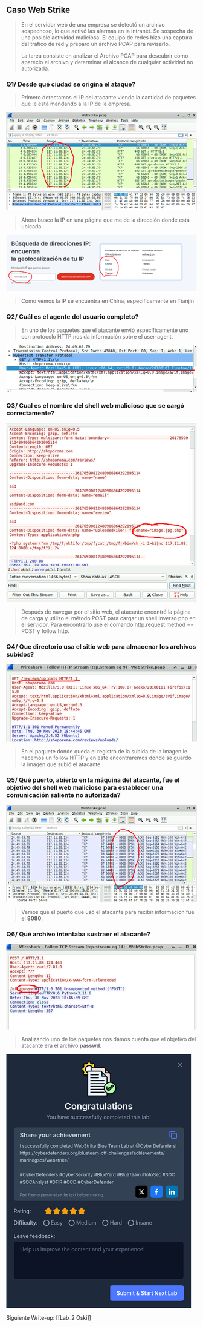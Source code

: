 ## Caso Web Strike

>En el servidor web de una empresa se detectó un archivo sospechoso, lo que activó las alarmas en la intranet. Se sospecha de una posible actividad maliciosa. El equipo de redes hizo una captura del trafico de red y preparo un archivo PCAP para revisarlo.
>
>La tarea consiste en analizar el Archivo PCAP para descubrir como aparecio el archivo y determinar el alcance de cualquier actividad no autorizada.

### Q1/ Desde qué ciudad se origina el ataque? 

>Primero detectamos el IP del atacante viendo la cantidad de paquetes que le está mandando a la IP de la empresa.

 ![Captura1](./Capturas/Captura1.png)


>Ahora busco la IP en una página que me de la dirección donde está ubicada.

![captura2](./Capturas/Captura2.png)

>Como vemos la IP se encuentra en China, específicamente en Tianjin

### Q2/ Cuál es el agente del usuario completo?

>En uno de los paquetes que el atacante envió específicamente uno con protocolo HTTP nos da información sobre el user-agent.
>
![Captura3](./Capturas/Captura3.png)

### Q3/ Cual es el nombre del shell web malicioso que se cargó correctamente?

![captura4](./Capturas/Captura4.png)

>Después de navegar por el sitio web, el atacante encontró la página de carga y utilizo el método POST para cargar un shell inverso php en el servidor. Para encontrarlo usé el comando http.request.method == POST y follow http.

### Q4/ Que directorio usa el sitio web para almacenar los archivos subidos?

![captura5](./Capturas/Captura5.png)

>En el paquete donde queda el registro de la subida de la imagen le hacemos un follow HTTP y en este encontraremos donde se guardó la imagen que subió el atacante.

### Q5/ Qué puerto, abierto en la máquina del atacante, fue el objetivo del shell web malicioso para establecer una comunicación saliente no autorizada?

![captura6](./Capturas/Captura6.png)

>Vemos que el puerto que usó el atacante para recibir informacion fue el **8080**.

### Q6/ Qué archivo intentaba sustraer el atacante?

![Captura7](./Capturas/Captura7.png)

>Analizando uno de los paquetes nos damos cuenta que el objetivo del atacante era el archivo **passwd**.


![Captura8](./Capturas/Captura8.png)

Siguiente Write-up: [[Lab_2 Oski]]